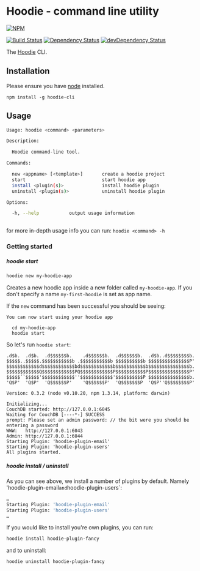 
# Hoodie - command line utility

[![NPM](https://nodei.co/npm/hoodie-cli.png?downloads=true&stars=true)](https://nodei.co/npm/hoodie-cli/)

[![Build Status](https://travis-ci.org/hoodiehq/hoodie-cli.png)](https://travis-ci.org/hoodiehq/hoodie-cli)
[![Dependency Status](https://david-dm.org/hoodiehq/hoodie-cli.png)](https://david-dm.org/hoodiehq/hoodie-cli)
[![devDependency Status](https://david-dm.org/hoodiehq/hoodie-cli/dev-status.png)](https://david-dm.org/hoodiehq/hoodie-cli#info=devDependencies)


The [Hoodie](http://hood.ie) CLI.

## Installation
Please ensure you have [node](http://nodejs.org) installed.

```
npm install -g hoodie-cli
```

## Usage

```bash
Usage: hoodie <command> <parameters>

Description:

  Hoodie command-line tool.

Commands:

  new <appname> [<template>]       create a hoodie project
  start                            start hoodie app
  install <plugin(s)>              install hoodie plugin
  uninstall <plugin(s)>            uninstall hoodie plugin

Options:

  -h, --help           output usage information
  
```

for more in-depth usage info you can run: `hoodie <command> -h`

### Getting started

##### hoodie start

```bash
hoodie new my-hoodie-app
```
Creates a new hoodie app inside a new folder called `my-hoodie-app`. If you don't specify a name `my-first-hoodie` is set as app name.

If the `new` command has been successful you should be seeing:

```
You can now start using your hoodie app

  cd my-hoodie-app
  hoodie start
```

So let's run `hoodie start`:

```
.d$b.  .d$b.  .d$$$$$$b.    .d$$$$$$b.  .d$$$$$$b.  .d$b..d$$$$$$$$b.
$$$$$..$$$$$.$$$$$$$$$$$b .$$$$$$$$$$$b $$$$$$$$$$b $$$$$$$$$$$$$$$P'
$$$$$$$$$$$$d$$$$$$$$$$$$bd$$$$$$$$$$$$b$$$$$$$$$$$b$$$$$$$$$$$$$$$b.
$$$$$$$$$$$$Q$$$$$$$$$$$$PQ$$$$$$$$$$$$P$$$$$$$$$$$P$$$$$$$$$$$$$$$P'
$$$$$´`$$$$$'$$$$$$$$$$$$''$$$$$$$$$$$$'$$$$$$$$$$P $$$$$$$$$$$$$$$b.
'Q$P'  'Q$P'  'Q$$$$$$P'    'Q$$$$$$P'  'Q$$$$$$$P  'Q$P''Q$$$$$$$$P'

Version: 0.3.2 (node v0.10.20, npm 1.3.14, platform: darwin)

Initializing...
CouchDB started: http://127.0.0.1:6045
Waiting for CouchDB [----*-] SUCCESS
prompt: Please set an admin password: // the bit were you should be entering a password
WWW:   http://127.0.0.1:6043
Admin: http://127.0.0.1:6044
Starting Plugin: 'hoodie-plugin-email'
Starting Plugin: 'hoodie-plugin-users'
All plugins started.
```

##### hoodie install / uninstall

As you can see above, we install a number of plugins by default. Namely 'hoodie-plugin-email` and `hoodie-plugin-users`:

```bash
…
Starting Plugin: 'hoodie-plugin-email'
Starting Plugin: 'hoodie-plugin-users'
…
```
If you would like to install you're own plugins, you can run:

```bash
hoodie install hoodie-plugin-fancy
```

and to uninstall:

```bash
hoodie uninstall hoodie-plugin-fancy
```
